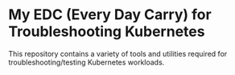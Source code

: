 # My EDC (Every Day Carry) for Troubleshooting Kubernetes

This repository contains a variety of tools and utilities required for troubleshooting/testing Kubernetes workloads.

